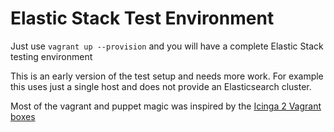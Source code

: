 # Elastic Stack Test Environment #

Just use `vagrant up --provision` and you will have a complete Elastic Stack testing environment

This is an early version of the test setup and needs more work. For example this uses just a single host and does not provide an Elasticsearch cluster.

Most of the vagrant and puppet magic was inspired by the [Icinga 2 Vagrant boxes](https://github.com/lbetz/vagrant-icinga-book)
